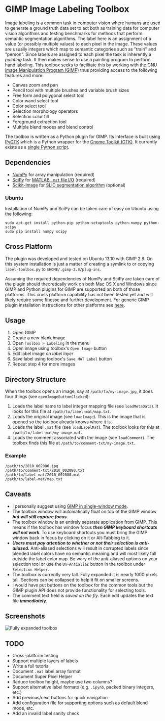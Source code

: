 # GIMP Image Labeling Toolbox

Image labeling is a common task in computer vision where humans are used to generate a ground truth data set to act both as training data for computer vision algorithms and testing benchmarks for methods that perform semantic segmentation algorithms. The label here is an assignment of a value (or possibly multiple values) to each pixel in the image. These values are usually integers which map to semantic categories such as "train" and "person". Since labels are assigned to each pixel the task is inherently a *painting* task. It then makes sense to use a painting program to perform hand labeling. This toolbox seeks to facilitate this by working with [the GNU Image Manipulation Program (GIMP)](http://www.gimp.org/) thus providing access to the following features and more:

* Canvas zoom and pan
* Pencil tool with multiple brushes and variable brush sizes
* Free form and polygonal select tool
* Color wand select tool
* Color select tool
* Selection morphology operators
* Selection color fill
* Foreground extraction tool
* Multiple blend modes and blend control

The toolbox is written as a Python plugin for GIMP. Its interface is built using [PyGTK](http://www.pygtk.org/) which is a Python wrapper for the [Gnome Toolkit (GTK)](http://www.gtk.org/). It currently exists as a [single Python script](https://github.com/vietjtnguyen/gimp-image-labeling-toolbox/blob/master/gimp/label-toolbox.py).

## Dependencies

* [NumPy](http://www.numpy.org/) for array manipulation (required)
* [SciPy](http://www.scipy.org/) for [MATLAB `.mat` file I/O](http://docs.scipy.org/doc/scipy/reference/tutorial/io.html) (required)
* [Scikit-Image](http://scikit-image.org/) for [SLIC segmentation algorithm](http://scikit-image.org/docs/dev/api/skimage.segmentation.html?highlight=slic#skimage.segmentation.slic) (optional)

### Ubuntu

Installation of NumPy and SciPy can be taken care of easy on Ubuntu using the following:

```
sudo apt-get install python-pip python-setuptools python-numpy python-scipy
sudo pip install numpy scipy
```

## Cross Platform

The plugin was developed and tested on Ubuntu 13.10 with GIMP 2.8. On this system installation is just a matter of creating a symlink to or copying `label-toolbox.py` to `$HOME/.gimp-2.8/plug-ins`.

Assuming the required dependencies of NumPy and SciPy are taken care of the plugin should theoretically work on both Mac OS X and Windows since GIMP and Python plugins for GIMP are supported on both of those platforms. This cross platform capability has not been tested yet and will likely require some finesse and further development. For generic GIMP plugin installation instructions for other platforms see [here](http://en.wikibooks.org/wiki/GIMP/Installing_Plugins#Copying_the_plugin_to_the_GIMP_plugin_directory).

## Usage

1. Open GIMP
2. Create a new blank image
3. Open `Toolbox > Labeling` in the menu
4. Open image using toolbox's `Open Image` button
5. Edit label image *on label layer*
6. Save label using toolbox's `Save MAT Label` button
7. Repeat step 4 for more images

## Directory Structure

When the toolbox opens an image, say at `/path/to/my-image.jpg`, it does four things (see `openImageButtonClicked`):

1. Loads the label name to label integer mapping file (see `loadMetaData`). It looks for this file at `/path/to/label-mat/map.txt`.
2. Loads the original image (see `loadImage`). This is the image that is opened so the toolbox already knows where it is.
3. Loads the label `.mat` file (see `loadLabelMat`). The toolbox looks for this at `/path/to/label-mat/my-image.mat`.
4. Loads the comment associated with the image (see `loadComment`). The toolbox finds this file at `/path/to/comment-txt/my-image.txt`.

### Example

```
/path/to/2010_002080.jpg
/path/to/comment-txt/2010_002080.txt
/path/to/label-mat/2010_002080.mat
/path/to/label-mat/map.txt
```

## Caveats

* I personally suggest using [GIMP in single-window mode](http://docs.gimp.org/2.8/en/gimp-concepts-main-windows.html).
* The toolbox window will automatically float on top of the GIMP window ***but will still capture focus***.
* The toolbox window is an entirely separate application from GIMP. This means if the toolbox has window focus ***then GIMP keyboard shortcuts will not work***. To use keyboard shortcuts you must bring the GIMP window back in focus by clicking on it or Alt-Tabbing to it.
* ***Users must pay attention to whether or not their selection is anti-aliased.*** Anti-aliased selections will result in corrupted labels since blended label colors have no semantic meaning and will most likely fall outside the label color map. Be wary of the anti-aliased options on your selection tool or use the `Un-Antialias` button in the toolbox under `Selection Helper`.
* The toolbox is currently very tall. Fully expanded it is nearly 1000 pixels tall. Sections can be collapsed to help it fit on smaller screens.
* I would have put buttons on the toolbox for the common tools but the GIMP plugin API does not provide functionality for selecting tools.
* The comment text field is *saved on the fly*. Each edit updates the text file ***immediately***.

## Screenshots

![Fully expanded toolbox](https://raw.githubusercontent.com/vietjtnguyen/gimp-image-labeling-toolbox/master/docs/expanded-toolbox.png)

## TODO

* Cross-platform testing
* Support multiple layers of labels
* Write a full tutorial
* Document `.mat` label array format
* Document Super Pixel Helper
* Reduce toolbox height, maybe use two columns?
* Support alternative label formats (e.g. `.ipynb`, packed binary integers, etc.)
* Add previous/next buttons for quick navigation
* Add configuration file for supporting options such as default blend mode, etc.
* Add an invalid label sanity check

